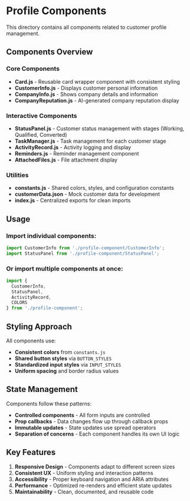 # Profile Components

This directory contains all components related to customer profile management.

## Components Overview

### Core Components
- **Card.js** - Reusable card wrapper component with consistent styling
- **CustomerInfo.js** - Displays customer personal information
- **CompanyInfo.js** - Shows company details and information
- **CompanyReputation.js** - AI-generated company reputation display

### Interactive Components
- **StatusPanel.js** - Customer status management with stages (Working, Qualified, Converted)
- **TaskManager.js** - Task management for each customer stage
- **ActivityRecord.js** - Activity logging and display
- **Reminders.js** - Reminder management component
- **AttachedFiles.js** - File attachment display

### Utilities
- **constants.js** - Shared colors, styles, and configuration constants
- **customerData.json** - Mock customer data for development
- **index.js** - Centralized exports for clean imports

## Usage

### Import individual components:
```javascript
import CustomerInfo from './profile-component/CustomerInfo';
import StatusPanel from './profile-component/StatusPanel';
```

### Or import multiple components at once:
```javascript
import { 
  CustomerInfo, 
  StatusPanel, 
  ActivityRecord,
  COLORS 
} from './profile-component';
```

## Styling Approach

All components use:
- **Consistent colors** from `constants.js`
- **Shared button styles** via `BUTTON_STYLES`
- **Standardized input styles** via `INPUT_STYLES`
- **Uniform spacing** and border radius values

## State Management

Components follow these patterns:
- **Controlled components** - All form inputs are controlled
- **Prop callbacks** - Data changes flow up through callback props
- **Immutable updates** - State updates use spread operators
- **Separation of concerns** - Each component handles its own UI logic

## Key Features

1. **Responsive Design** - Components adapt to different screen sizes
2. **Consistent UX** - Uniform styling and interaction patterns
3. **Accessibility** - Proper keyboard navigation and ARIA attributes
4. **Performance** - Optimized re-renders and efficient state updates
5. **Maintainability** - Clean, documented, and reusable code
